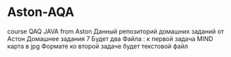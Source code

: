 # Aston-AQA
course QAQ JAVA from Aston
Данный репозиторий домашних заданий от Астон
Домашнее задания 7
Будет два Файла :
к первой задача MIND карта в jpg Формате
ко второй задаче будет текстовой файл

